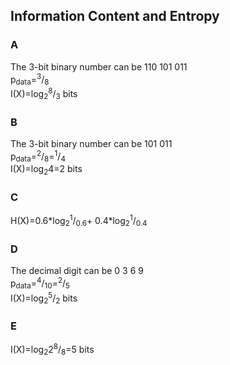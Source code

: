## Information Content and Entropy

### A
The 3-bit binary number can be 110 101 011  
p<sub>data</sub>=<sup>3</sup>/<sub>8</sub>  
I(X)=log<sub>2</sub><sup>8</sup>/<sub>3</sub> bits

### B
The 3-bit binary number can be 101 011  
p<sub>data</sub>=<sup>2</sup>/<sub>8</sub>=<sup>1</sup>/<sub>4</sub>   
I(X)=log<sub>2</sub>4=2 bits  

### C
H(X)=0.6\*log<sub>2</sub><sup>1</sup>/<sub>0.6</sub>+
0.4\*log<sub>2</sub><sup>1</sup>/<sub>0.4</sub>  

### D
The decimal digit can be 0 3 6 9  
p<sub>data</sub>=<sup>4</sup>/<sub>10</sub>=<sup>2</sup>/<sub>5</sub>  
I(X)=log<sub>2</sub><sup>5</sup>/<sub>2</sub> bits  

### E
I(X)=log<sub>2</sub>2<sup>8</sup>/<sub>8</sub>=5 bits

